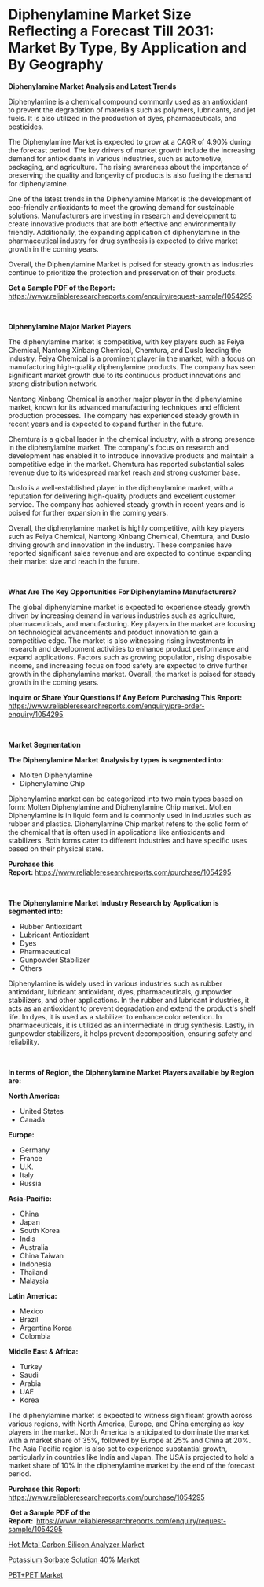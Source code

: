 <p><h1>Diphenylamine Market Size Reflecting a Forecast Till 2031: Market By Type, By Application and By Geography</h1></p><p><strong>Diphenylamine Market Analysis and Latest Trends</strong></p>
<p><p>Diphenylamine is a chemical compound commonly used as an antioxidant to prevent the degradation of materials such as polymers, lubricants, and jet fuels. It is also utilized in the production of dyes, pharmaceuticals, and pesticides.</p><p>The Diphenylamine Market is expected to grow at a CAGR of 4.90% during the forecast period. The key drivers of market growth include the increasing demand for antioxidants in various industries, such as automotive, packaging, and agriculture. The rising awareness about the importance of preserving the quality and longevity of products is also fueling the demand for diphenylamine.</p><p>One of the latest trends in the Diphenylamine Market is the development of eco-friendly antioxidants to meet the growing demand for sustainable solutions. Manufacturers are investing in research and development to create innovative products that are both effective and environmentally friendly. Additionally, the expanding application of diphenylamine in the pharmaceutical industry for drug synthesis is expected to drive market growth in the coming years.</p><p>Overall, the Diphenylamine Market is poised for steady growth as industries continue to prioritize the protection and preservation of their products.</p></p>
<p><strong>Get a Sample PDF of the Report:&nbsp;</strong> <a href="https://www.reliableresearchreports.com/enquiry/request-sample/1054295">https://www.reliableresearchreports.com/enquiry/request-sample/1054295</a></p>
<p>&nbsp;</p>
<p><strong>Diphenylamine Major Market Players</strong></p>
<p><p>The diphenylamine market is competitive, with key players such as Feiya Chemical, Nantong Xinbang Chemical, Chemtura, and Duslo leading the industry. Feiya Chemical is a prominent player in the market, with a focus on manufacturing high-quality diphenylamine products. The company has seen significant market growth due to its continuous product innovations and strong distribution network.</p><p>Nantong Xinbang Chemical is another major player in the diphenylamine market, known for its advanced manufacturing techniques and efficient production processes. The company has experienced steady growth in recent years and is expected to expand further in the future.</p><p>Chemtura is a global leader in the chemical industry, with a strong presence in the diphenylamine market. The company's focus on research and development has enabled it to introduce innovative products and maintain a competitive edge in the market. Chemtura has reported substantial sales revenue due to its widespread market reach and strong customer base.</p><p>Duslo is a well-established player in the diphenylamine market, with a reputation for delivering high-quality products and excellent customer service. The company has achieved steady growth in recent years and is poised for further expansion in the coming years.</p><p>Overall, the diphenylamine market is highly competitive, with key players such as Feiya Chemical, Nantong Xinbang Chemical, Chemtura, and Duslo driving growth and innovation in the industry. These companies have reported significant sales revenue and are expected to continue expanding their market size and reach in the future.</p></p>
<p>&nbsp;</p>
<p><strong>What Are The Key Opportunities For Diphenylamine Manufacturers?</strong></p>
<p><p>The global diphenylamine market is expected to experience steady growth driven by increasing demand in various industries such as agriculture, pharmaceuticals, and manufacturing. Key players in the market are focusing on technological advancements and product innovation to gain a competitive edge. The market is also witnessing rising investments in research and development activities to enhance product performance and expand applications. Factors such as growing population, rising disposable income, and increasing focus on food safety are expected to drive further growth in the diphenylamine market. Overall, the market is poised for steady growth in the coming years.</p></p>
<p><strong>Inquire or Share Your Questions If Any Before Purchasing This Report:</strong> <a href="https://www.reliableresearchreports.com/enquiry/pre-order-enquiry/1054295">https://www.reliableresearchreports.com/enquiry/pre-order-enquiry/1054295</a></p>
<p>&nbsp;</p>
<p><strong>Market Segmentation</strong></p>
<p><strong>The Diphenylamine Market Analysis by types is segmented into:</strong></p>
<p><ul><li>Molten Diphenylamine</li><li>Diphenylamine Chip</li></ul></p>
<p><p>Diphenylamine market can be categorized into two main types based on form: Molten Diphenylamine and Diphenylamine Chip market. Molten Diphenylamine is in liquid form and is commonly used in industries such as rubber and plastics. Diphenylamine Chip market refers to the solid form of the chemical that is often used in applications like antioxidants and stabilizers. Both forms cater to different industries and have specific uses based on their physical state.</p></p>
<p><strong>Purchase this Report:&nbsp;</strong><a href="https://www.reliableresearchreports.com/purchase/1054295">https://www.reliableresearchreports.com/purchase/1054295</a></p>
<p>&nbsp;</p>
<p><strong>The Diphenylamine Market Industry Research by Application is segmented into:</strong></p>
<p><ul><li>Rubber Antioxidant</li><li>Lubricant Antioxidant</li><li>Dyes</li><li>Pharmaceutical</li><li>Gunpowder Stabilizer</li><li>Others</li></ul></p>
<p><p>Diphenylamine is widely used in various industries such as rubber antioxidant, lubricant antioxidant, dyes, pharmaceuticals, gunpowder stabilizers, and other applications. In the rubber and lubricant industries, it acts as an antioxidant to prevent degradation and extend the product's shelf life. In dyes, it is used as a stabilizer to enhance color retention. In pharmaceuticals, it is utilized as an intermediate in drug synthesis. Lastly, in gunpowder stabilizers, it helps prevent decomposition, ensuring safety and reliability.</p></p>
<p>&nbsp;</p>
<p><strong>In terms of Region, the Diphenylamine Market Players available by Region are:</strong></p>
<p>
    <p> <strong> North America: </strong>
        <ul>
            <li>United States</li>
            <li>Canada</li>
        </ul>
        </p> 
    <p> <strong> Europe: </strong>
        <ul>
            <li>Germany</li>
            <li>France</li>
            <li>U.K.</li>
            <li>Italy</li>
            <li>Russia</li>
        </ul>
        </p> 
    <p> <strong> Asia-Pacific: </strong>
        <ul>
            <li>China</li>
            <li>Japan</li>
            <li>South Korea</li>
            <li>India</li>
            <li>Australia</li>
            <li>China Taiwan</li>
            <li>Indonesia</li>
            <li>Thailand</li>
            <li>Malaysia</li>
        </ul>
        </p> 
    <p> <strong> Latin America: </strong>
        <ul>
            <li>Mexico</li>
            <li>Brazil</li>
            <li>Argentina Korea</li>
            <li>Colombia</li>
        </ul>
        </p> 
    <p> <strong> Middle East & Africa: </strong>
        <ul>
            <li>Turkey</li>
            <li>Saudi</li>
            <li>Arabia</li>
            <li>UAE</li>
            <li>Korea</li>
        </ul>
    </p>
    </p>
<p><p>The diphenylamine market is expected to witness significant growth across various regions, with North America, Europe, and China emerging as key players in the market. North America is anticipated to dominate the market with a market share of 35%, followed by Europe at 25% and China at 20%. The Asia Pacific region is also set to experience substantial growth, particularly in countries like India and Japan. The USA is projected to hold a market share of 10% in the diphenylamine market by the end of the forecast period.</p></p>
<p><strong>Purchase this Report: </strong><a href="https://www.reliableresearchreports.com/purchase/1054295">https://www.reliableresearchreports.com/purchase/1054295</a></p>
<p>&nbsp;<strong>Get a Sample PDF of the Report:&nbsp;&nbsp;</strong><a href="https://www.reliableresearchreports.com/enquiry/request-sample/1054295">https://www.reliableresearchreports.com/enquiry/request-sample/1054295</a></p>
<p><strong></strong></p>
<p><p><a href="https://view.publitas.com/reportprime-1/hot-metal-carbon-silicon-analyzer-market-analysis-examines-its-scope-on-growth-opportunities-and-forecasted-trends-spanning-from-2023-to-2030/">Hot Metal Carbon Silicon Analyzer Market</a></p><p><a href="https://view.publitas.com/reportprime-1/decoding-the-potassium-sorbate-solution-40-market-a-deep-dive-into-the-latest-market-trends-market-segmentation-and-competitive-analysis/">Potassium Sorbate Solution 40% Market</a></p><p><a href="https://view.publitas.com/reportprime-1/insights-into-pbt-pet-market-size-analysing-market-share-trends-and-growth-from-2023-to-2030/">PBT+PET Market</a></p></p>